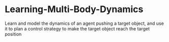 # Learning-Multi-Body-Dynamics
Learn and model the dynamics of an agent pushing a target object, and use it to plan a control strategy to make the target object reach the target position
